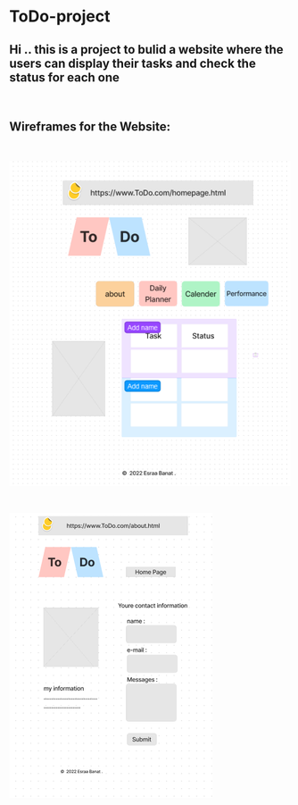 # **ToDo-project**
## Hi .. this is a project to bulid a website where the users can display their tasks and check the status for each one 
<br>

## **Wireframes for the Website:**

<br>

![Photo 1](./assets/Wireframe%201.png)

<br>

![Photo 2](./assets/Wireframe%202%20.png)